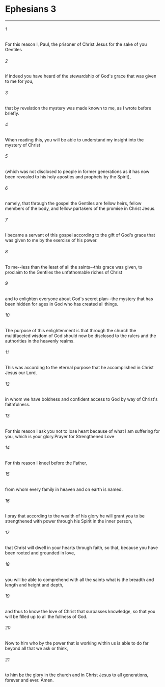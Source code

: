 # Ephesians 3
***



###### 1 
For this reason I, Paul, the prisoner of Christ Jesus for the sake of you Gentiles 

###### 2 
if indeed you have heard of the stewardship of God's grace that was given to me for you, 

###### 3 
that by revelation the mystery was made known to me, as I wrote before briefly. 

###### 4 
When reading this, you will be able to understand my insight into the mystery of Christ 

###### 5 
(which was not disclosed to people in former generations as it has now been revealed to his holy apostles and prophets by the Spirit), 

###### 6 
namely, that through the gospel the Gentiles are fellow heirs, fellow members of the body, and fellow partakers of the promise in Christ Jesus. 

###### 7 
I became a servant of this gospel according to the gift of God's grace that was given to me by the exercise of his power. 

###### 8 
To me--less than the least of all the saints--this grace was given, to proclaim to the Gentiles the unfathomable riches of Christ 

###### 9 
and to enlighten everyone about God's secret plan--the mystery that has been hidden for ages in God who has created all things. 

###### 10 
The purpose of this enlightenment is that through the church the multifaceted wisdom of God should now be disclosed to the rulers and the authorities in the heavenly realms. 

###### 11 
This was according to the eternal purpose that he accomplished in Christ Jesus our Lord, 

###### 12 
in whom we have boldness and confident access to God by way of Christ's faithfulness. 

###### 13 
For this reason I ask you not to lose heart because of what I am suffering for you, which is your glory.Prayer for Strengthened Love 

###### 14 
For this reason I kneel before the Father, 

###### 15 
from whom every family in heaven and on earth is named. 

###### 16 
I pray that according to the wealth of his glory he will grant you to be strengthened with power through his Spirit in the inner person, 

###### 17 
that Christ will dwell in your hearts through faith, so that, because you have been rooted and grounded in love, 

###### 18 
you will be able to comprehend with all the saints what is the breadth and length and height and depth, 

###### 19 
and thus to know the love of Christ that surpasses knowledge, so that you will be filled up to all the fullness of God. 

###### 20 
Now to him who by the power that is working within us is able to do far beyond all that we ask or think, 

###### 21 
to him be the glory in the church and in Christ Jesus to all generations, forever and ever. Amen.
